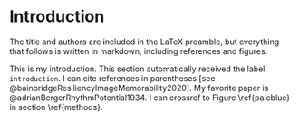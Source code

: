 # Introduction 
The title and authors are included in the LaTeX preamble, but everything that follows is written in markdown, including references and figures. 

This is my introduction. This section automatically received the label `introduction`.  I can cite references in parentheses [see @bainbridgeResiliencyImageMemorability2020]. My favorite paper is @adrianBergerRhythmPotential1934. I can crossref to Figure \ref{paleblue} in section \ref{methods}.
